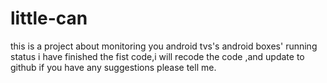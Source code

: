 # little-can
this is a project about monitoring you android tvs's android boxes' running status
i have finished the fist code,i will recode the code ,and update to github
if you have any suggestions please tell me.
